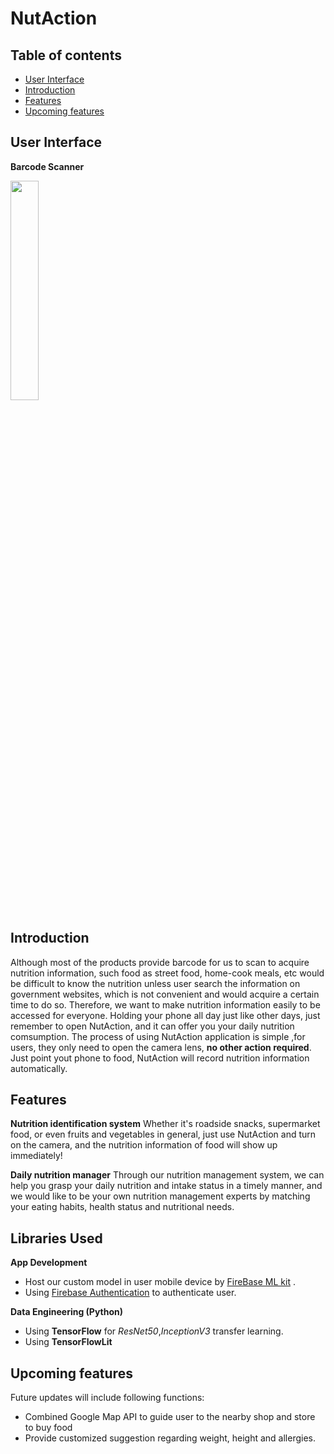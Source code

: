 # NutAction

## Table of contents
- [User Interface](#User-Interface)
- [Introduction](#Introduction)
- [Features](#Features)
- [Upcoming features](#Upcoming-features)

## User Interface
**Barcode Scanner**
<p>
  <img width="30%" align="center" src="./ezgif.com-video-to-gif.gif">
</p>

## Introduction
Although most of the products provide barcode for us to scan to acquire nutrition information, such food as street food, home-cook meals, etc would be difficult to know the nutrition unless user search the information on government websites, which is not convenient and would acquire a certain time to do so.
Therefore, we want to make nutrition information easily to be accessed for everyone.  Holding your phone all day just like other days, just remember to open NutAction, and it can offer you your daily nutrition comsumption.
The process of using NutAction application is simple ,for users, they only need to open the camera lens, **no other action required**. Just point yout phone to food, NutAction will record nutrition information automatically.

## Features
**Nutrition identification system**
Whether it's roadside snacks, supermarket food, or even fruits and vegetables in general, just use NutAction and 
turn on the camera, and the nutrition information of food will show up immediately!

**Daily nutrition manager**
Through our nutrition management system, we can help you grasp your daily nutrition and intake status in a timely manner, and we would like to be  your own nutrition management experts by matching your eating habits, health status and nutritional needs.

## Libraries Used
**App Development**
- Host our custom model in user mobile device by [FireBase ML kit](https://firebase.google.com/docs/ml-kit) .
- Using [Firebase Authentication](https://firebase.google.com/docs/auth) to authenticate user. 

**Data Engineering (Python)**
- Using **TensorFlow** for *ResNet50*,*InceptionV3* transfer learning.
- Using **TensorFlowLit**

## Upcoming features
Future updates will include following functions:
- Combined Google Map API to guide user to the nearby shop and store to buy food 
- Provide customized suggestion regarding weight, height and allergies.
